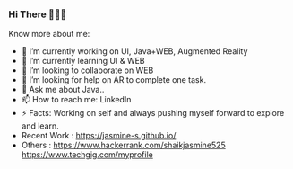 ### Hi There 👋🙋‍♀️

<!--
**jasmine-s/jasmine-s** is a ✨ _special_ ✨ repository because its `README.md` (this file) appears on your GitHub profile.
-->
Know more about me:

- 🔭 I’m currently working on UI, Java+WEB, Augmented Reality
- 🌱 I’m currently learning UI & WEB
- 👯 I’m looking to collaborate on WEB
- 🤔 I’m looking for help on AR to complete one task.
- 💬 Ask me about Java..
- 📫 How to reach me: LinkedIn 
- ⚡ Facts: Working on self and always pushing myself forward to explore and learn.
- Recent Work : https://jasmine-s.github.io/
- Others : https://www.hackerrank.com/shaikjasmine525
https://www.techgig.com/myprofile
